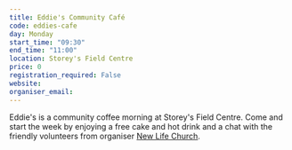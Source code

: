 ```yaml
---
title: Eddie's Community Café
code: eddies-cafe
day: Monday
start_time: "09:30"
end_time: "11:00"
location: Storey's Field Centre
price: 0
registration_required: False
website:
organiser_email:
---
```


Eddie's is a community coffee morning at Storey's Field Centre. Come and start the week by enjoying a free cake and hot drink and a chat with the friendly volunteers from organiser [New Life Church](https://www.newlifechurchcambridge.org/).

